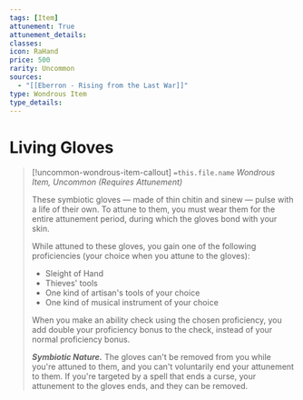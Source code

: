 ```yaml
---
tags: [Item]
attunement: True
attunement_details: 
classes: 
icon: RaHand
price: 500
rarity: Uncommon
sources:
  - "[[Eberron - Rising from the Last War]]"
type: Wondrous Item
type_details: 
---
```

# Living Gloves
>[!uncommon-wondrous-item-callout] `=this.file.name`
>*Wondrous Item, Uncommon (Requires Attunement)*
>
>These symbiotic gloves — made of thin chitin and sinew — pulse with a life of their own. To attune to them, you must wear them for the entire attunement period, during which the gloves bond with your skin.
>
>While attuned to these gloves, you gain one of the following proficiencies (your choice when you attune to the gloves):
>
>* Sleight of Hand
>* Thieves' tools
>* One kind of artisan's tools of your choice
>* One kind of musical instrument of your choice
>
>When you make an ability check using the chosen proficiency, you add double your proficiency bonus to the check, instead of your normal proficiency bonus.
>
>***Symbiotic Nature.*** The gloves can't be removed from you while you're attuned to them, and you can't voluntarily end your attunement to them. If you're targeted by a spell that ends a curse, your attunement to the gloves ends, and they can be removed.
>
>
